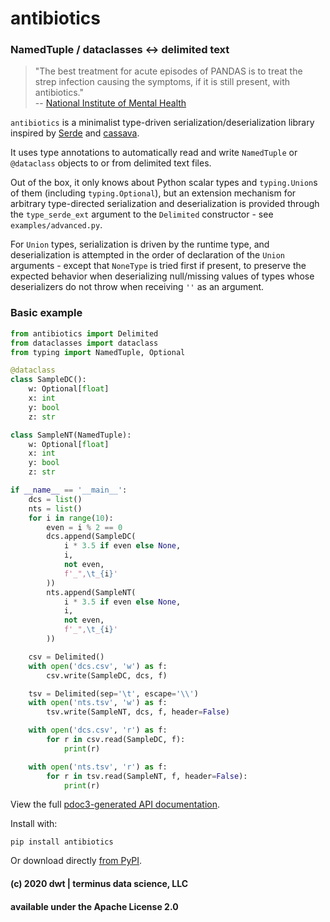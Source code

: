 # antibiotics
### NamedTuple / dataclasses <-> delimited text

> "The best treatment for acute episodes of PANDAS is to treat the strep
infection causing the symptoms, if it is still present, with antibiotics."  
-- [National Institute of Mental Health](https://www.nimh.nih.gov/health/publications/pandas/index.shtml)

`antibiotics` is a minimalist type-driven serialization/deserialization library
inspired by [Serde](https://serde.rs/) and
[cassava](http://hackage.haskell.org/package/cassava).

It uses type annotations to automatically read and write `NamedTuple` or
`@dataclass` objects to or from delimited text files.

Out of the box, it only knows about Python scalar types and `typing.Union`s
of them (including `typing.Optional`), but an extension mechanism for
arbitrary type-directed serialization and deserialization is provided
through the `type_serde_ext` argument to the `Delimited` constructor - see
`examples/advanced.py`.

For `Union` types, serialization is driven by the runtime type,
and deserialization is attempted in the order of declaration of the
`Union` arguments - except that `NoneType` is tried first if present,
to preserve the expected behavior when deserializing null/missing values
of types whose deserializers do not throw when receiving `''` as an argument.

### Basic example
```python
from antibiotics import Delimited
from dataclasses import dataclass
from typing import NamedTuple, Optional

@dataclass
class SampleDC():
    w: Optional[float]
    x: int
    y: bool
    z: str

class SampleNT(NamedTuple):
    w: Optional[float]
    x: int
    y: bool
    z: str

if __name__ == '__main__':
    dcs = list()
    nts = list()
    for i in range(10):
        even = i % 2 == 0
        dcs.append(SampleDC(
            i * 3.5 if even else None,
            i,
            not even,
            f'_",\t_{i}'
        ))
        nts.append(SampleNT(
            i * 3.5 if even else None,
            i,
            not even,
            f'_",\t_{i}'
        ))

    csv = Delimited()
    with open('dcs.csv', 'w') as f:
        csv.write(SampleDC, dcs, f)

    tsv = Delimited(sep='\t', escape='\\')
    with open('nts.tsv', 'w') as f:
        tsv.write(SampleNT, dcs, f, header=False)

    with open('dcs.csv', 'r') as f:
        for r in csv.read(SampleDC, f):
            print(r)

    with open('nts.tsv', 'r') as f:
        for r in tsv.read(SampleNT, f, header=False):
            print(r)
```

View the full [pdoc3-generated API documentation](https://ghcdn.rawgit.org/derrickturk/antibiotics/c2be2e1c57587723b2e1abe32e7bbfbb3e067bb1/doc/antibiotics/index.html).

Install with:

    pip install antibiotics

Or download directly [from PyPI](https://pypi.org/project/antibiotics/).

#### (c) 2020 dwt | terminus data science, LLC
#### available under the Apache License 2.0
